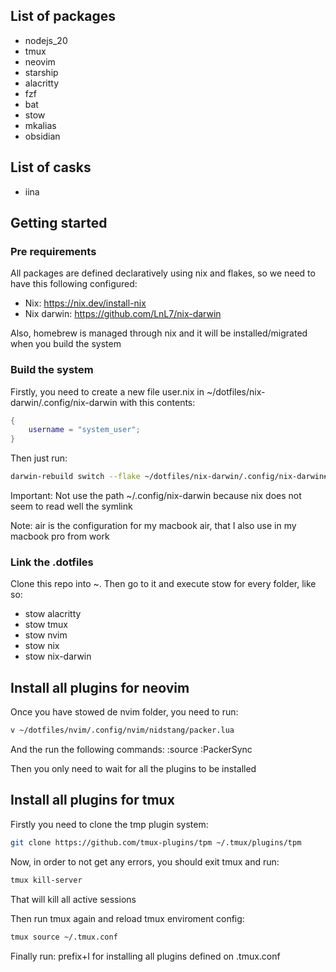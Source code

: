## List of packages
- nodejs_20
- tmux
- neovim
- starship
- alacritty
- fzf
- bat
- stow
- mkalias
- obsidian

## List of casks
- iina

## Getting started

### Pre requirements
All packages are defined declaratively using nix and flakes, so we need to have this following configured:

- Nix: https://nix.dev/install-nix
- Nix darwin: https://github.com/LnL7/nix-darwin

Also, homebrew is managed through nix and it will be installed/migrated when you build the system


### Build the system
Firstly, you need to create a new file user.nix in ~/dotfiles/nix-darwin/.config/nix-darwin with this contents:
```nix
{
    username = "system_user";
}
```

Then just run:
```bash
darwin-rebuild switch --flake ~/dotfiles/nix-darwin/.config/nix-darwin#air
```
Important: Not use the path ~/.config/nix-darwin because nix does not seem to read well the symlink

Note: air is the configuration for my macbook air, that I also use in my macbook pro from work 

### Link the .dotfiles
Clone this repo into ~. Then go to it and execute stow for every folder, like so:
- stow alacritty
- stow tmux
- stow nvim
- stow nix
- stow nix-darwin

## Install all plugins for neovim
Once you have stowed de nvim folder, you need to run:
```bash
v ~/dotfiles/nvim/.config/nvim/nidstang/packer.lua
```

And the run the following commands:
:source
:PackerSync

Then you only need to wait for all the plugins to be installed

## Install all plugins for tmux
Firstly you need to clone the tmp plugin system:

```bash
git clone https://github.com/tmux-plugins/tpm ~/.tmux/plugins/tpm
```

Now, in order to not get any errors, you should exit tmux and run:
```bash
tmux kill-server
```

That will kill all active sessions

Then run tmux again and reload tmux enviroment config:
```bash
tmux source ~/.tmux.conf
```

Finally run: prefix+I for installing all plugins defined on .tmux.conf
